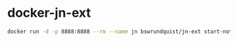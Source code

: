 # docker-jn-ext

```bash
docker run -d -p 8888:8888 --rm --name jn bswrundquist/jn-ext start-notebook.sh --NotebookApp.token=''
```
